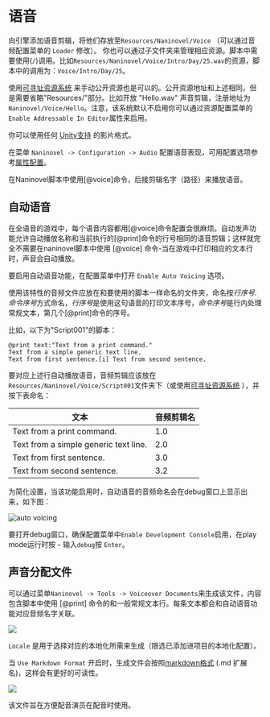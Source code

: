 # 语音

向引擎添加语音剪辑，将他们存放至`Resources/Naninovel/Voice` （可以通过音频配置菜单的 `Loader` 修改）。
你也可以通过子文件夹来管理相应资源。脚本中需要使用(`/`)调用。比如`Resources/Naninovel/Voice/Intro/Day/25.wav`的资源，脚本中的调用为：`Voice/Intro/Day/25`。

使用[可寻址资源系统](/zh/guide/resource-providers#寻址资源系统) 来手动公开资源也是可以的。公开资源地址和上述相同，但是需要省略"Resources/"部分。比如开放 "Hello.wav" 声音剪辑，注册地址为`Naninovel/Voice/Hello`。注意，该系统默认不启用你可以通过资源配置菜单的`Enable Addressable In Editor`属性来启用。

你可以使用任何 [Unity支持](https://docs.unity3d.com/Manual/AudioFiles.html) 的影片格式。

在菜单 `Naninovel -> Configuration -> Audio` 配置语音表现，可用配置选项参考[属性配置](/zh/guide/configuration#音频)。

在Naninovel脚本中使用[@voice]命令，后接剪辑名字（路径）来播放语音。

## 自动语音

在全语音的游戏中，每个语音内容都用[@voice]命令配置会很麻烦。自动发声功能允许自动播放名称和当前执行的[@print]命令的行号相同的语音剪辑；这样就完全不需要在naninovel脚本中使用 [@voice] 命令-当在游戏中打印相应的文本行时，声音会自动播放。

要启用自动语音功能，在配置菜单中打开 `Enable Auto Voicing` 选项。

使用该特性的音频文件应放在和要使用的脚本一样命名的文件夹，命名按*行序号*.*命令序号*方式命名，*行序号*是使用这句语音的打印文本序号，*命令序号*是行内处理常规文本，第几个[@print]命令的序号。

比如，以下为"Script001"的脚本：

```nani
@print text:"Text from a print command."
Text from a simple generic text line.
Text from first sentence.[i] Text from second sentence.
```

要对应上述行自动播放语音，音频剪辑应该放在`Resources/Naninovel/Voice/Script001`文件夹下（或使用[可寻址资源系统](/zh/guide/resource-providers#寻址资源系统) ），并按下表命名：

文本 | 音频剪辑名
--- | ---
Text from a print command. | 1.0
Text from a simple generic text line. | 2.0
Text from first sentence. | 3.0
Text from second sentence. | 3.2

为简化设置，当该功能启用时，自动语音的音频命名会在debug窗口上显示出来，如下图：

![auto voicing](https://i.gyazo.com/12772ecc7c14011bcde4a74c81e997b8.png)

要打开debug窗口，确保配置菜单中`Enable Development Console`启用，在play mode运行时按 `~` 输入`debug`按 `Enter`。

## 声音分配文件

可以通过菜单`Naninovel -> Tools -> Voiceover Documents`来生成该文件，内容包含脚本中使用 [@print] 命令的和一般常规文本行。每条文本都会和自动语音功能对应音频名字关联。

![](https://i.gyazo.com/69466444d4b8b43d76e7f1566db5ca9a.png)

`Locale` 是用于选择对应的本地化所需来生成（限选已添加进项目的本地化配置）。

当 `Use Markdown Format` 开启时，生成文件会按照[markdown格式](https://en.wikipedia.org/wiki/Markdown) (.md 扩展名)，这样会有更好的可读性。

![](https://i.gyazo.com/ed6776026a79140de9e9f6a155faffdc.png)

该文件旨在方便配音演员在配音时使用。
